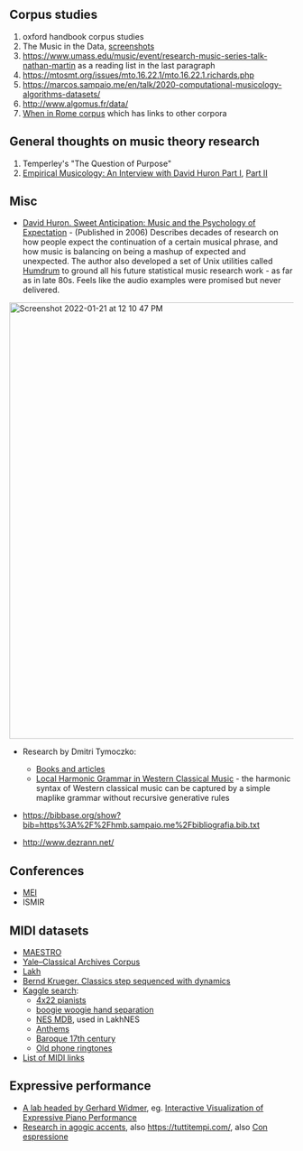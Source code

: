 Corpus studies
---

1. oxford handbook corpus studies
2. The Music in the Data, [screenshots](https://t.me/keetezh/759)
3. https://www.umass.edu/music/event/research-music-series-talk-nathan-martin as a reading list in the last paragraph
4. https://mtosmt.org/issues/mto.16.22.1/mto.16.22.1.richards.php
5. https://marcos.sampaio.me/en/talk/2020-computational-musicology-algorithms-datasets/
6. http://www.algomus.fr/data/
7. [When in Rome corpus](https://github.com/MarkGotham/When-in-Rome) which has links to other corpora 

General thoughts on music theory research
---
1. Temperley's "The Question of Purpose"
2. [Empirical Musicology: An Interview with David Huron Part I](https://emusicology.org/index.php/EMR/article/view/7718/5744), [Part II](https://emusicology.org/article/view/8103/6032)


Misc
---

- [David Huron. Sweet Anticipation: Music and the Psychology of Expectation](https://amzn.to/3FNCjmo) - (Published in 2006) Describes decades of research on how people expect the continuation of a certain musical phrase, and how music is balancing on being a mashup of expected and unexpected. The author also developed a set of Unix utilities called [Humdrum](https://www.humdrum.org/) to ground all his future statistical music research work - as far as in late 80s. Feels like the audio examples were promised but never delivered.

<img width="774" alt="Screenshot 2022-01-21 at 12 10 47 PM" src="https://user-images.githubusercontent.com/1491908/150499414-7dbb1772-6ceb-44b8-8018-d4869a345fa3.png">


- Research by Dmitri Tymoczko: 
  - [Books and articles](https://dmitri.mycpanel.princeton.edu/publications.html)
  - [Local Harmonic Grammar in Western Classical Music](https://dmitri.mycpanel.princeton.edu/mozart.pdf) - the harmonic syntax of Western classical music can be captured by a simple maplike grammar without recursive generative rules


- https://bibbase.org/show?bib=https%3A%2F%2Fhmb.sampaio.me%2Fbibliografia.bib.txt
- http://www.dezrann.net/

Conferences
---

- [MEI](https://music-encoding.org/conference/proceedings.html)
- ISMIR

MIDI datasets
---

- [MAESTRO](https://magenta.tensorflow.org/datasets/maestro)
- [Yale–Classical Archives Corpus](https://ycac.yale.edu/)
- [Lakh](https://colinraffel.com/projects/lmd/)
- [Bernd Krueger. Classics step sequenced with dynamics](http://www.piano-midi.de/)
- [Kaggle search](https://www.kaggle.com/search?q=midi+in%3Adatasets):
  - [4x22 pianists](https://www.kaggle.com/datasets/ashkhagan/the-vienna-4x22-piano-corpus)
  - [boogie woogie hand separation](https://www.kaggle.com/datasets/burekpapi/sepiwoogie)
  - [NES MDB](https://www.kaggle.com/datasets/imsparsh/nes-mdb-dataset), used in LakhNES
  - [Anthems](https://www.kaggle.com/datasets/awesomepgm/national-anthems-of-every-country)
  - [Baroque 17th century](https://www.kaggle.com/datasets/celiarubiomadrigal/baroque-midi-music-17th-century)
  - [Old phone ringtones](https://www.kaggle.com/datasets/narektorosyan/old-phone-ringtones-as-midi)
- [List of MIDI links](http://www.virtualphilharmonic.co.uk/MIDIlinks.htm)



Expressive performance
---

- [A lab headed by Gerhard Widmer](https://www.jku.at/en/research/research-documentation/research-unit/308/), eg. [Interactive Visualization of Expressive Piano Performance](http://www.cp.jku.at/research/papers/Gasser_diplomarbeit.pdf)
- [Research in agogic accents](https://emusicology.org/index.php/EMR/article/view/7338/6026), also https://tuttitempi.com/, also [Con espressione](https://vimeo.com/516752581)

